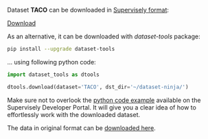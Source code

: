 Dataset **TACO** can be downloaded in [Supervisely format](https://developer.supervisely.com/api-references/supervisely-annotation-json-format):

 [Download](https://assets.supervisely.com/remote/eyJsaW5rIjogImZzOi8vYXNzZXRzLzI4NjNfVEFDTy90YWNvLURhdGFzZXROaW5qYS50YXIiLCAic2lnIjogIk5pOGhYaFcxaVFnckxNQnBjQy8yTU9SQTNNY2JjWExoc2phNkVEYXZ0VjA9In0=)

As an alternative, it can be downloaded with *dataset-tools* package:
``` bash
pip install --upgrade dataset-tools
```

... using following python code:
``` python
import dataset_tools as dtools

dtools.download(dataset='TACO', dst_dir='~/dataset-ninja/')
```
Make sure not to overlook the [python code example](https://developer.supervisely.com/getting-started/python-sdk-tutorials/iterate-over-a-local-project) available on the Supervisely Developer Portal. It will give you a clear idea of how to effortlessly work with the downloaded dataset.

The data in original format can be [downloaded here](https://github.com/pedropro/TACO).